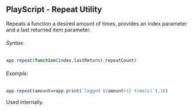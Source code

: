 PlayScript - Repeat Utility
---
Repeats a function a desired amount of times, provides an index parameter and a last returned item parameter.

###### Syntax:
```javascript
app.repeat(function(index,lastReturn),repeatCount)
```
###### Example:
```javascript
app.repeat(amount=>app.print(`logged ${amount+1} time(s)`),10)
```
Used internally.